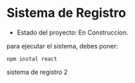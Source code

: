 <h1> Sistema de Registro</h1>

  - Estado del proyecto: En Construccion.

para ejecutar el sistema, debes poner:


``npm instal react``

sistema de registro 2
